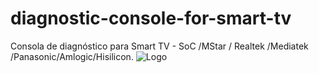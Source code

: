 # diagnostic-console-for-smart-tv
Consola de diagnóstico para Smart TV - SoC /MStar / Realtek /Mediatek /Panasonic/Amlogic/Hisilicon.
![Logo](https://img.webme.com/pic/l/laboratoriodeelectronika/consola2_5.png)
